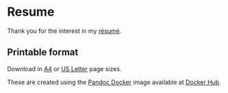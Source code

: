 # Resume

Thank you for the interest in my [résumé](resume.md).

## Printable format

Download in [A4](resume-a4.pdf?raw=true) or [US Letter](resume-letter.pdf?raw=true) page sizes.

These are created using the [Pandoc Docker](https://github.com/tewarid/docker-pandoc) image available at [Docker Hub](https://hub.docker.com/r/tewarid/pandoc/).
